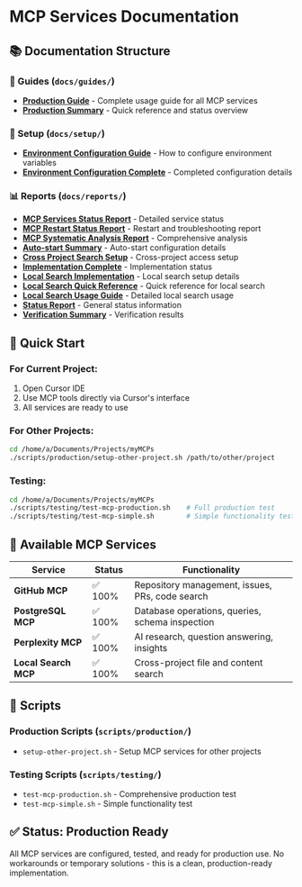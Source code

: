 # MCP Services Documentation

## 📚 **Documentation Structure**

### **📖 Guides** (`docs/guides/`)
- **[Production Guide](guides/PRODUCTION_GUIDE.md)** - Complete usage guide for all MCP services
- **[Production Summary](guides/PRODUCTION_SUMMARY.md)** - Quick reference and status overview

### **🔧 Setup** (`docs/setup/`)
- **[Environment Configuration Guide](setup/ENV_CONFIGURATION_GUIDE.md)** - How to configure environment variables
- **[Environment Configuration Complete](setup/ENV_CONFIGURATION_COMPLETE.md)** - Completed configuration details

### **📊 Reports** (`docs/reports/`)
- **[MCP Services Status Report](reports/MCP_SERVICES_STATUS_REPORT.md)** - Detailed service status
- **[MCP Restart Status Report](reports/MCP_RESTART_STATUS_REPORT.md)** - Restart and troubleshooting report
- **[MCP Systematic Analysis Report](reports/MCP_SYSTEMATIC_ANALYSIS_REPORT.md)** - Comprehensive analysis
- **[Auto-start Summary](reports/AUTOSTART_SUMMARY.md)** - Auto-start configuration details
- **[Cross Project Search Setup](reports/CROSS_PROJECT_SEARCH_SETUP.md)** - Cross-project access setup
- **[Implementation Complete](reports/IMPLEMENTATION_COMPLETE.md)** - Implementation status
- **[Local Search Implementation](reports/LOCAL_SEARCH_IMPLEMENTATION.md)** - Local search setup details
- **[Local Search Quick Reference](reports/LOCAL_SEARCH_QUICK_REFERENCE.md)** - Quick reference for local search
- **[Local Search Usage Guide](reports/LOCAL_SEARCH_USAGE_GUIDE.md)** - Detailed local search usage
- **[Status Report](reports/STATUS_REPORT.md)** - General status information
- **[Verification Summary](reports/VERIFICATION_SUMMARY.md)** - Verification results

## 🚀 **Quick Start**

### **For Current Project:**
1. Open Cursor IDE
2. Use MCP tools directly via Cursor's interface
3. All services are ready to use

### **For Other Projects:**
```bash
cd /home/a/Documents/Projects/myMCPs
./scripts/production/setup-other-project.sh /path/to/other/project
```

### **Testing:**
```bash
cd /home/a/Documents/Projects/myMCPs
./scripts/testing/test-mcp-production.sh    # Full production test
./scripts/testing/test-mcp-simple.sh        # Simple functionality test
```

## 🎯 **Available MCP Services**

| Service | Status | Functionality |
|---------|--------|---------------|
| **GitHub MCP** | ✅ 100% | Repository management, issues, PRs, code search |
| **PostgreSQL MCP** | ✅ 100% | Database operations, queries, schema inspection |
| **Perplexity MCP** | ✅ 100% | AI research, question answering, insights |
| **Local Search MCP** | ✅ 100% | Cross-project file and content search |

## 📁 **Scripts**

### **Production Scripts** (`scripts/production/`)
- `setup-other-project.sh` - Setup MCP services for other projects

### **Testing Scripts** (`scripts/testing/`)
- `test-mcp-production.sh` - Comprehensive production test
- `test-mcp-simple.sh` - Simple functionality test

## ✅ **Status: Production Ready**

All MCP services are configured, tested, and ready for production use. No workarounds or temporary solutions - this is a clean, production-ready implementation.
